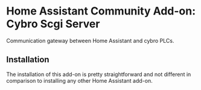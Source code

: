 # Home Assistant Community Add-on: Cybro Scgi Server

Communication gateway between Home Assistant and cybro PLCs.

## Installation

The installation of this add-on is pretty straightforward and not different in
comparison to installing any other Home Assistant add-on.

